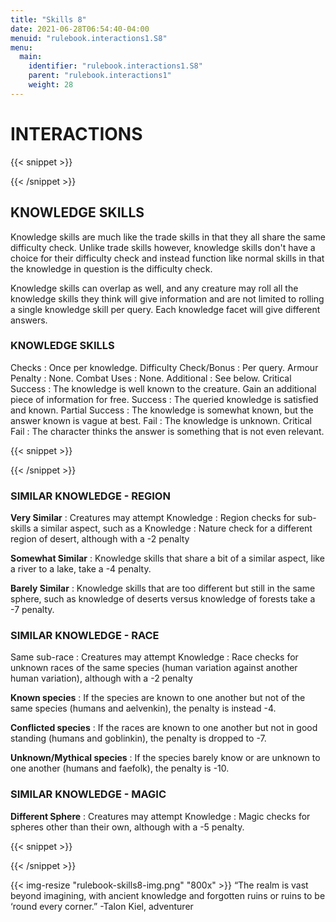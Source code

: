 ```yaml
---
title: "Skills 8"
date: 2021-06-28T06:54:40-04:00
menuid: "rulebook.interactions1.S8"
menu:
  main:
    identifier: "rulebook.interactions1.S8"
    parent: "rulebook.interactions1"
    weight: 28
---
```


# INTERACTIONS

{{< snippet >}}<div class="bookpage-columns"><div class="bookpage-column">{{< /snippet >}}

## KNOWLEDGE SKILLS
Knowledge skills are much like the trade skills in that they all share the same
difficulty check. Unlike trade skills however, knowledge skills don't have a
choice for their difficulty check and instead function like normal skills in
that the knowledge in question is the difficulty check.

Knowledge skills can overlap as well, and any creature may roll all the knowledge
skills they think will give information and are not limited to rolling a single
knowledge skill per query. Each knowledge facet will give different answers.

### KNOWLEDGE SKILLS
Checks : Once per knowledge.
Difficulty Check/Bonus : Per query.
Armour Penalty : None.
Combat Uses : None.
Additional : See below.
Critical Success : The knowledge is well known to the creature.
  Gain an additional piece of information for free.
Success : The queried knowledge is satisfied and known.
Partial Success : The knowledge is somewhat known, but the answer known is
  vague at best.
Fail : The knowledge is unknown.
Critical Fail : The character thinks the answer is something that
  is not even relevant.

{{< snippet >}}</div><div class="bookpage-column">{{< /snippet >}}

### SIMILAR KNOWLEDGE - REGION 
**Very Similar** : Creatures may attempt Knowledge : Region checks for sub-skills
a similar aspect, such as a Knowledge : Nature check for a different region of
desert, although with a -2 penalty

**Somewhat Similar** : Knowledge skills that share a bit of a similar aspect,
like a river to a lake, take a -4 penalty.

**Barely Similar** : Knowledge skills that are too different but still in the
same sphere, such as knowledge of deserts versus knowledge of forests
take a -7 penalty.

### SIMILAR KNOWLEDGE - RACE
Same sub-race : Creatures may attempt Knowledge : Race checks for unknown races
of the same species (human variation against another human variation), although
with a -2 penalty

**Known species** : If the species are known to one another but not of the same
species (humans and aelvenkin), the penalty is instead -4.

**Conflicted species** : If the races are known to one another but not in good
standing (humans and goblinkin), the penalty is dropped to -7.

**Unknown/Mythical species** : If the species barely know or are unknown to one
another (humans and faefolk), the penalty is -10.

### SIMILAR KNOWLEDGE - MAGIC
**Different Sphere** : Creatures may attempt Knowledge : Magic checks for
spheres other than their own, although with a -5 penalty.

{{< snippet >}}</div></div>{{< /snippet >}}

{{< img-resize "rulebook-skills8-img.png" "800x" >}}
“The realm is vast beyond imagining, with ancient knowledge and forgotten ruins or ruins to be ‘round every
corner.” -Talon Kiel, adventurer

